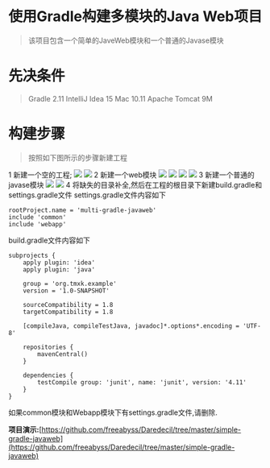 # 使用Gradle构建多模块的Java Web项目
> 该项目包含一个简单的JaveWeb模块和一个普通的Javase模块

# 先决条件
> Gradle 2.11
> IntelliJ Idea 15
> Mac 10.11
> Apache Tomcat 9M

# 构建步骤
> 按照如下图所示的步骤新建工程

1 新建一个空的工程;
![](statics/1.png)
![](statics/2.png)
2 新建一个web模块
![](statics/3.png)
![](statics/4.png)
![](statics/5.png)
![](statics/6.png)
3 新建一个普通的javase模块
![](statics/7.png)
![](statics/8.png)
4 将缺失的目录补全,然后在工程的根目录下新建build.gradle和settings.gradle文件
settings.gradle文件内容如下
```shell
rootProject.name = 'multi-gradle-javaweb'
include 'common'
include 'webapp'
```
build.gradle文件内容如下
```shell
subprojects {
    apply plugin: 'idea'
    apply plugin: 'java'

    group = 'org.tmxk.example'
    version = '1.0-SNAPSHOT'

    sourceCompatibility = 1.8
    targetCompatibility = 1.8

    [compileJava, compileTestJava, javadoc]*.options*.encoding = 'UTF-8'

    repositories {
        mavenCentral()
    }

    dependencies {
        testCompile group: 'junit', name: 'junit', version: '4.11'
    }
}

```
如果common模块和Webapp模块下有settings.gradle文件,请删除.

__项目演示:__[https://github.com/freeabyss/Daredecil/tree/master/simple-gradle-javaweb](https://github.com/freeabyss/Daredecil/tree/master/simple-gradle-javaweb)



